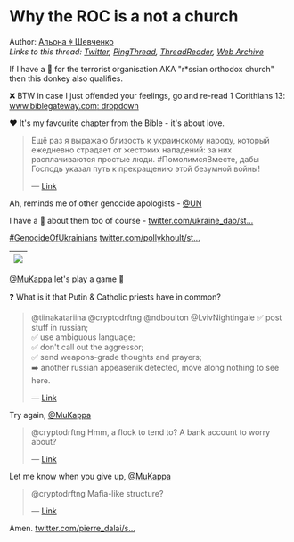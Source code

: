 # Why the ROC is a not a church

Author: [Альона ꑭ Шевченко](https://twitter.com/cryptodrftng)  
*Links to this thread: [Twitter](https://twitter.com/cryptodrftng/status/1546124595715084289), [PingThread](https://pingthread.com/thread/1546124595715084289), [ThreadReader](https://threadreaderapp.com/thread/1546124595715084289.html), [Web Archive](https://web.archive.org/web/*/https://twitter.com/cryptodrftng/status/1546124595715084289)*

If I have a 🧵 for the terrorist organisation AKA "r*ssian orthodox church" then this donkey also qualifies.

❌ BTW in case I just offended your feelings, go and re-read 1 Corithians 13: [www.biblegateway.com: dropdown](https://www.biblegateway.com/passage/?search=1%20Corinthians%2013&version=NIV&interface=amp)

❤️ It's my favourite chapter from the Bible - it's about love.

<blockquote class="twitter-tweet">
    <p lang="en" dir="ltr">
    Ещё раз я выражаю близость к украинскому народу, который ежедневно страдает от жестоких нападений: за них расплачиваются простые люди. #ПомолимсяВместе, дабы Господь указал путь к прекращению этой безумной войны!<br />
    </p>
    &mdash; <a href="https://twitter.com/Pontifex/status/1546105706331381765">Link</a>
</blockquote>

Ah, reminds me of other genocide apologists - [@UN](https://twitter.com/UN)

I have a 🧵 about them too of course - [twitter.com/ukraine_dao/st…](https://twitter.com/ukraine_dao/status/1501239955682738183?s=21&t=zLDKPxCmpzTJf9UgJ3yjtw)

[#GenocideOfUkrainians](https://twitter.com/hashtag/GenocideOfUkrainians)  [twitter.com/pollykhoult/st…](https://twitter.com/pollykhoult/status/1546119390915182593)

| [![](https://pbs.twimg.com/media/FXTwtnkXgAIUIdL.jpg)](https://pbs.twimg.com/media/FXTwtnkXgAIUIdL.jpg) |
| :-: |

[@MuKappa](https://twitter.com/MuKappa) let's play a game 👀

❓ What is it that Putin & Catholic priests have in common?

<blockquote class="twitter-tweet">
    <p lang="en" dir="ltr">
    @tiinakatariina @cryptodrftng @ndboulton @LvivNightingale ✅ post stuff in russian;<br />
    ✅ use ambiguous language;<br />
    ✅ don&#39;t call out the aggressor;<br />
    ✅ send weapons-grade thoughts and prayers;<br />
    ➡️ another russian appeasenik detected, move along nothing to see here.<br />
    </p>
    &mdash; <a href="https://twitter.com/MuKappa/status/1546121179022479360">Link</a>
</blockquote>

Try again, [@MuKappa](https://twitter.com/MuKappa)

<blockquote class="twitter-tweet">
    <p lang="en" dir="ltr">
    @cryptodrftng Hmm, a flock to tend to? A bank account to worry about?<br />
    </p>
    &mdash; <a href="https://twitter.com/MuKappa/status/1546125925745676288">Link</a>
</blockquote>

Let me know when you give up, [@MuKappa](https://twitter.com/MuKappa)

<blockquote class="twitter-tweet">
    <p lang="en" dir="ltr">
    @cryptodrftng Mafia-like structure?<br />
    </p>
    &mdash; <a href="https://twitter.com/MuKappa/status/1546126852095447040">Link</a>
</blockquote>

Amen. [twitter.com/pierre_dalai/s…](https://twitter.com/pierre_dalai/status/1546945042098651137)
